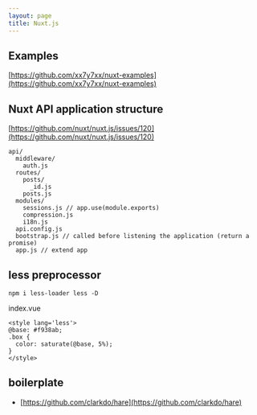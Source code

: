 ```yaml
---
layout: page
title: Nuxt.js
---
```


## Examples

[https://github.com/xx7y7xx/nuxt-examples](https://github.com/xx7y7xx/nuxt-examples)

## Nuxt API application structure

[https://github.com/nuxt/nuxt.js/issues/120](https://github.com/nuxt/nuxt.js/issues/120)

```
api/
  middleware/
    auth.js
  routes/
    posts/
      _id.js
    posts.js
  modules/
    sessions.js // app.use(module.exports)
    compression.js
    i18n.js
  api.config.js
  bootstrap.js // called before listening the application (return a promise)
  app.js // extend app
```

## less preprocessor

```
npm i less-loader less -D
```

index.vue

```vue
<style lang='less'>
@base: #f938ab;
.box {
  color: saturate(@base, 5%);
}
</style>
```

## boilerplate

- [https://github.com/clarkdo/hare](https://github.com/clarkdo/hare)